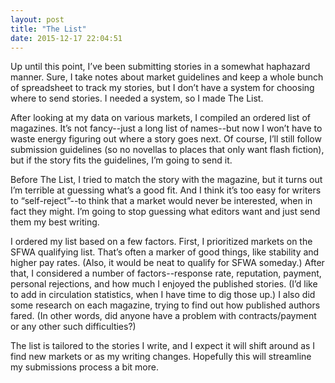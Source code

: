 ```yaml
---
layout: post
title: "The List"
date: 2015-12-17 22:04:51
---
```

Up until this point, I’ve been submitting stories in a somewhat haphazard manner. Sure, I take notes about market guidelines and keep a whole bunch of spreadsheet to track my stories, but I don’t have a system for choosing where to send stories. I needed a system, so I made The List.

After looking at my data on various markets, I compiled an ordered list of magazines. It’s not fancy--just a long list of names--but now I won’t have to waste energy figuring out where a story goes next. Of course, I’ll still follow submission guidelines (so no novellas to places that only want flash fiction), but if the story fits the guidelines, I’m going to send it.

Before The List, I tried to match the story with the magazine, but it turns out I’m terrible at guessing what’s a good fit. And I think it’s too easy for writers to “self-reject”--to think that a market would never be interested, when in fact they might. I’m going to stop guessing what editors want and just send them my best writing.

I ordered my list based on a few factors. First, I prioritized markets on the SFWA qualifying list. That’s often a marker of good things, like stability and higher pay rates. (Also, it would be neat to qualify for SFWA someday.) After that, I considered a number of factors--response rate, reputation, payment, personal rejections, and how much I enjoyed the published stories. (I’d like to add in circulation statistics, when I have time to dig those up.) I also did some research on each magazine, trying to find out how published authors fared. (In other words, did anyone have a problem with contracts/payment or any other such difficulties?)

The list is tailored to the stories I write, and I expect it will shift around as I find new markets or as my writing changes. Hopefully this will streamline my submissions process a bit more.

